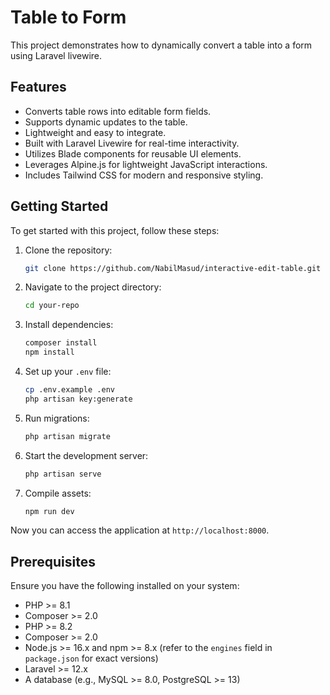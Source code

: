 # Table to Form

This project demonstrates how to dynamically convert a table into a form using Laravel livewire.

## Features

- Converts table rows into editable form fields.
- Supports dynamic updates to the table.
- Lightweight and easy to integrate.
- Built with Laravel Livewire for real-time interactivity.
- Utilizes Blade components for reusable UI elements.
- Leverages Alpine.js for lightweight JavaScript interactions.
- Includes Tailwind CSS for modern and responsive styling.

## Getting Started

To get started with this project, follow these steps:

1. Clone the repository:
    ```bash
    git clone https://github.com/NabilMasud/interactive-edit-table.git
    ```

2. Navigate to the project directory:
    ```bash
    cd your-repo
    ```

3. Install dependencies:
    ```bash
    composer install
    npm install
    ```

4. Set up your `.env` file:
    ```bash
    cp .env.example .env
    php artisan key:generate
    ```

5. Run migrations:
    ```bash
    php artisan migrate
    ```

6. Start the development server:
    ```bash
    php artisan serve
    ```

7. Compile assets:
    ```bash
    npm run dev
    ```

Now you can access the application at `http://localhost:8000`.

## Prerequisites

Ensure you have the following installed on your system:
- PHP >= 8.1
- Composer >= 2.0
- PHP >= 8.2
- Composer >= 2.0
- Node.js >= 16.x and npm >= 8.x (refer to the `engines` field in `package.json` for exact versions)
- Laravel >= 12.x
- A database (e.g., MySQL >= 8.0, PostgreSQL >= 13)
